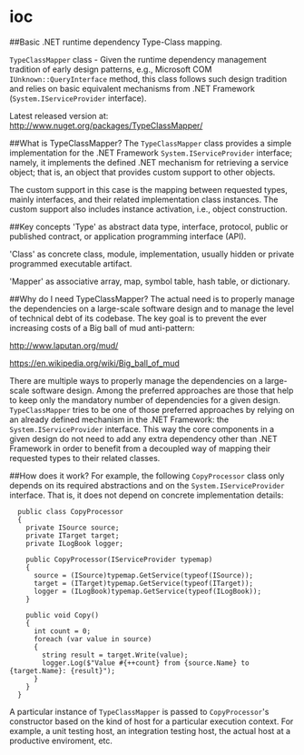 # ioc
##Basic .NET runtime dependency Type-Class mapping.

`TypeClassMapper` class - Given the runtime dependency management tradition of early design patterns, e.g., Microsoft COM `IUnknown::QueryInterface` method, this class follows such design tradition and relies on basic equivalent mechanisms from .NET Framework (`System.IServiceProvider` interface).

Latest released version at: http://www.nuget.org/packages/TypeClassMapper/

##What is TypeClassMapper?
The `TypeClassMapper` class provides a simple implementation for the .NET Framework `System.IServiceProvider` interface; namely, it implements the defined .NET mechanism for retrieving a service object; that is, an object that provides custom support to other objects.

The custom support in this case is the mapping between requested types, mainly interfaces, and their related implementation class instances. The custom support also includes instance activation, i.e., object construction.

##Key concepts
'Type' as abstract data type, interface, protocol, public or published contract, or application programming interface (API).

'Class' as concrete class, module, implementation, usually hidden or private programmed executable artifact.

'Mapper' as associative array, map, symbol table, hash table, or dictionary.

##Why do I need TypeClassMapper?
The actual need is to properly manage the dependencies on a large-scale software design and to manage the level of technical debt of its codebase. The key goal is to prevent the ever increasing costs of a Big ball of mud anti-pattern:

http://www.laputan.org/mud/

https://en.wikipedia.org/wiki/Big_ball_of_mud

There are multiple ways to properly manage the dependencies on a large-scale software design. Among the preferred approaches are those that help to keep only the mandatory number of dependencies for a given design. `TypeClassMapper` tries to be one of those preferred approaches by relying on an already defined mechanism in the .NET Framework: the `System.IServiceProvider` interface. This way the core components in a given design do not need to add any extra dependency other than .NET Framework in order to benefit from a decoupled way of mapping their requested types to their related classes.

##How does it work?
For example, the following `CopyProcessor` class only depends on its required abstractions and on the `System.IServiceProvider` interface. That is, it does not depend on concrete implementation details:

```
  public class CopyProcessor
  {
    private ISource source;
    private ITarget target;
    private ILogBook logger;

    public CopyProcessor(IServiceProvider typemap)
    {
      source = (ISource)typemap.GetService(typeof(ISource));
      target = (ITarget)typemap.GetService(typeof(ITarget));
      logger = (ILogBook)typemap.GetService(typeof(ILogBook));
    }

    public void Copy()
    {
      int count = 0;
      foreach (var value in source)
      {
        string result = target.Write(value);
        logger.Log($"Value #{++count} from {source.Name} to {target.Name}: {result}");
      }
    }
  }
```
A particular instance of `TypeClassMapper` is passed to `CopyProcessor`'s constructor based on the kind of host for a particular execution context. For example, a unit testing host, an integration testing host, the actual host at a productive enviroment, etc.